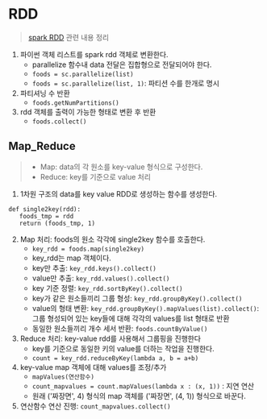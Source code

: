 # RDD
> [spark RDD](https://github.com/hw1004/TIL/blob/main/DATA_SCIENCE/data_engineering/00_Data_engineering/hadoop.md) 관련 내용 정리

1. 파이썬 객체 리스트를 spark rdd 객체로 변환한다.
   - parallelize 함수내 data 전달은 집합형으로 전달되어야 한다.
   - `foods = sc.parallelize(list)`
   - `foods = sc.parallelize(list, 1)`: 파티션 수를 한개로 명시
2. 파티셔닝 수 반환
   - `foods.getNumPartitions()`
3. rdd 객체를 출력이 가능한 형태로 변환 후 반환
   - `foods.collect()`

## Map_Reduce
> - Map: data의 각 원소를 key-value 형식으로 구성한다.
> - Reduce: key를 기준으로 value 처리

1. 1차원 구조의 data를 key value RDD로 생성하는 함수를 생성한다.
```
def single2key(rdd):
   foods_tmp = rdd
   return (foods_tmp, 1)
```
2. Map 처리: foods의 원소 각각에 single2key 함수를 호출한다.
   - `key_rdd = foods.map(single2key)`
   - key_rdd는 map 객체이다.
   - key만 추출: `key_rdd.keys().collect()`
   - value만 추출: `key_rdd.values().collect()`
   - key 기준 정렬: `key_rdd.sortByKey().collect()`
   - key가 같은 원소들끼리 그룹 형성: `key_rdd.groupByKey().collect()`
   - value의 형태 변환: `key_rdd.groupByKey().mapValues(list).collect()`: 그룹 형성되어 있는 key들에 대해 각각의 values를 list 형태로 반환
   - 동일한 원소들끼리 개수 세서 반환: `foods.countByValue()`
3. Reduce 처리: key-value rdd를 사용해서 그룹핑을 진행한다
   - key를 기준으로 동일한 키의 value를 더하는 작업을 진행한다.
   - `count = key_rdd.reduceByKey(lambda a, b = a+b)`
4. key-value map 객체에 대해 values를 조정/추가
   - `mapValues(연산함수)`
   - `count_mapvalues = count.mapValues(lambda x : (x, 1))` : 지연 연산 
   - 원래 ('짜장면', 4) 형식의 map 객체를 ('짜장면', (4, 1)) 형식으로 바꾼다.
5. 연산함수 연산 진행: `count_mapvalues.collect()`